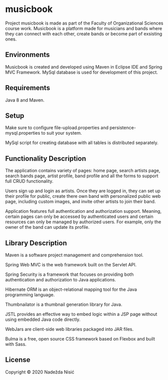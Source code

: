 # musicbook

Project musicbook is made as part of the Faculty of Organizational Sciences course work. Musicbook is a platform made for musicians and bands where they can connect with each other, create bands or become part of exsisting ones.

##  Environments

Musicbook is created and developed using Maven in Eclipse IDE and Spring MVC Framework.
MySql database is used for development of this project.

## Requirements 

Java 8 and Maven.

## Setup

Make sure to configure file-upload.properties and persistence-mysql.properties to suit your system.

MySql script for creating database with all tables is distributed separately.

## Functionality Description

The application contains variety of pages: home page, search artists page, search bands page, artist profile, band profile and all the forms to support full CRUD functionality.

Users sign up and login as artists. Once they are logged in, they can set up their profile for public, create there own band with personalized public web page, including custom images, and invite other artists to join their band.

Application features full authentication and authorization support. Meaning, certain pages can only be accessed by authenticated users and certain resources can only be managed by authorized users. For example, only the owner of the band can update its profile.

## Library Description

Maven is a software project management and comprehension tool.

Spring Web MVC is the web framework built on the Servlet API.

Spring Security is a framework that focuses on providing both authentication and authorization to Java applications.

Hibernate ORM is an object-relational mapping tool for the Java programming language.

Thumbnailator is a thumbnail generation library for Java.

JSTL provides an effective way to embed logic within a JSP page without using embedded Java code directly.

WebJars are client-side web libraries packaged into JAR files.

Bulma is a free, open source CSS framework based on Flexbox and built with Sass.

## License

Copyright © 2020 Nadežda Nisić
